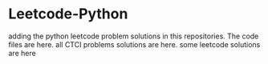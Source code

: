 # Leetcode-Python
adding the python leetcode problem solutions in this repositories. 
The code files are here.
all CTCI problems solutions are here.
some leetcode solutions are here











































































































































































































































































































































































































































































































































































































































































































































